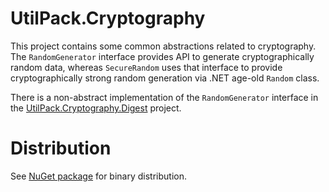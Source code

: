 # UtilPack.Cryptography

This project contains some common abstractions related to cryptography.
The `RandomGenerator` interface provides API to generate cryptographically random data, whereas `SecureRandom` uses that interface to provide cryptographically strong random generation via .NET age-old `Random` class.

There is a non-abstract implementation of the `RandomGenerator` interface in the [UtilPack.Cryptography.Digest](../UtilPack.Cryptography.Digest) project.

# Distribution
See [NuGet package](http://www.nuget.org/packages/UtilPack.Cryptography) for binary distribution.